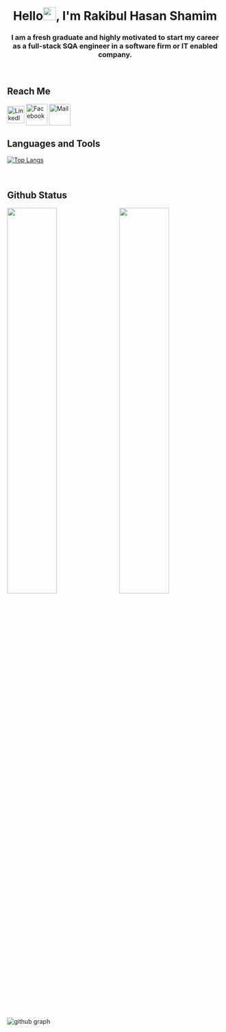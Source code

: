
#  <h1 align="center">Hello<img src="https://raw.githubusercontent.com/MartinHeinz/MartinHeinz/master/wave.gif" width="30px">, I'm Rakibul Hasan Shamim<br>
 
 <h3 align="center">I am a fresh graduate and highly motivated to start my career as a full-stack SQA engineer in a software firm or IT enabled company.
 </h3>
 <br>
 
 ## Reach Me

<p align="center">
<p>
<a href="https://www.linkedin.com/in/rkblshamim" target="blank"><img align="center" src="https://www.svgrepo.com/show/299433/linkedin.svg" alt="LinkedIn" height="40" width="40" /></a>  
<a href="https://www.facebook.com/rkblshamim" target="blank"><img align="center" src="https://www.svgrepo.com/show/404674/facebook-social-media-chat-talk-conversation-internet.svg" alt="Facebook" height="50" width="50" /></a>
 <a href="mailto:rkblshamim@gmail.com" target="blank"><img align="center" src="https://www.svgrepo.com/show/224195/mail-email.svg" alt="Mail" height="50" width="50" /></a>
</p>
 
 
 
 
## Languages and Tools

[![Top Langs](https://github-readme-stats.vercel.app/api/top-langs/?username=rakibulshamim&theme=react)](https://github.com/rakibulshamim/github-readme-stats)
 
 <br>
 

## Github Status

<img  src="https://github-readme-stats.vercel.app/api?username=rakibulshamim&count_private=true&show_icons=true&hide_border=true&theme=react" width="48%" align="right" >
<img  src="https://github-readme-streak-stats.herokuapp.com/?user=rakibulshamim&theme=react" width="48%" >


![github graph](https://activity-graph.herokuapp.com/graph?username=rakibulshamim&theme=react-dark)

